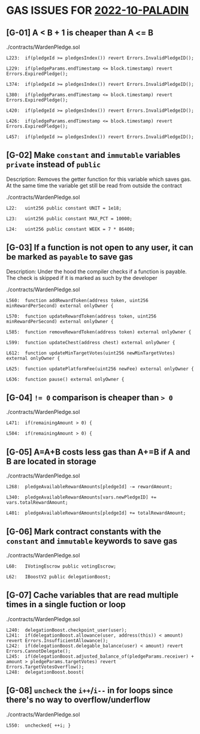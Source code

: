 # GAS ISSUES FOR [2022-10-PALADIN](https://github.com/code-423n4/2022-10-paladin)

## [G-01] A < B + 1 is cheaper than A <= B

./contracts/WardenPledge.sol

```
L223:  if(pledgeId >= pledgesIndex()) revert Errors.InvalidPledgeID();

L229:  if(pledgeParams.endTimestamp <= block.timestamp) revert Errors.ExpiredPledge();

L374:  if(pledgeId >= pledgesIndex()) revert Errors.InvalidPledgeID();

L380:  if(pledgeParams.endTimestamp <= block.timestamp) revert Errors.ExpiredPledge();

L420:  if(pledgeId >= pledgesIndex()) revert Errors.InvalidPledgeID();

L426:  if(pledgeParams.endTimestamp <= block.timestamp) revert Errors.ExpiredPledge();

L457:  if(pledgeId >= pledgesIndex()) revert Errors.InvalidPledgeID();
```

## [G-02] Make `constant` and `immutable` variables `private` instead of `public`

Description: Removes the getter function for this variable which saves gas. At the same time the variable get still be read from outside the contract

./contracts/WardenPledge.sol

```
L22:   uint256 public constant UNIT = 1e18;

L23:   uint256 public constant MAX_PCT = 10000;

L24:   uint256 public constant WEEK = 7 * 86400;
```

## [G-03] If a function is not open to any user, it can be marked as `payable` to save gas

Description: Under the hood the compiler checks if a function is payable. The check is skipped if it is marked as such by the developer

./contracts/WardenPledge.sol

```
L560:  function addRewardToken(address token, uint256 minRewardPerSecond) external onlyOwner {

L570:  function updateRewardToken(address token, uint256 minRewardPerSecond) external onlyOwner {

L585:  function removeRewardToken(address token) external onlyOwner {

L599:  function updateChest(address chest) external onlyOwner {

L612:  function updateMinTargetVotes(uint256 newMinTargetVotes) external onlyOwner {

L625:  function updatePlatformFee(uint256 newFee) external onlyOwner {

L636:  function pause() external onlyOwner {
```

## [G-04] `!= 0` comparison is cheaper than `> 0`

./contracts/WardenPledge.sol

```
L471:  if(remainingAmount > 0) {

L504:  if(remainingAmount > 0) {
```

## [G-05] A=A+B costs less gas than A+=B if A and B are located in storage

./contracts/WardenPledge.sol

```
L268:  pledgeAvailableRewardAmounts[pledgeId] -= rewardAmount;

L340:  pledgeAvailableRewardAmounts[vars.newPledgeID] += vars.totalRewardAmount;

L401:  pledgeAvailableRewardAmounts[pledgeId] += totalRewardAmount;
```

## [G-06] Mark contract constants with the `constant` and `immutable` keywords to save gas

./contracts/WardenPledge.sol

```
L60:   IVotingEscrow public votingEscrow;

L62:   IBoostV2 public delegationBoost;
```

## [G-07] Cache variables that are read multiple times in a single fuction or loop

./contracts/WardenPledge.sol

```
L240:  delegationBoost.checkpoint_user(user);
L241:  if(delegationBoost.allowance(user, address(this)) < amount) revert Errors.InsufficientAllowance();
L242:  if(delegationBoost.delegable_balance(user) < amount) revert Errors.CannotDelegate();
L245:  if(delegationBoost.adjusted_balance_of(pledgeParams.receiver) + amount > pledgeParams.targetVotes) revert Errors.TargetVotesOverflow();
L248:  delegationBoost.boost(
```

## [G-08] `uncheck` the `i++`/`i--` in for loops since there's no way to overflow/underflow

./contracts/WardenPledge.sol

```
L550:  unchecked{ ++i; }
```
